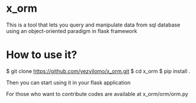 # x_orm
  This is a tool that lets you query and manipulate data from sql database using an object-oriented paradigm in flask framework
  
  
# How to use it?
  $ git clone https://github.com/yezyilomo/x_orm.git
  $ cd x_orm
  $ pip install .
  
  Then you can start using it in your flask application 
  
  For those who want to contribute codes are available at x_orm/orm/orm.py   
